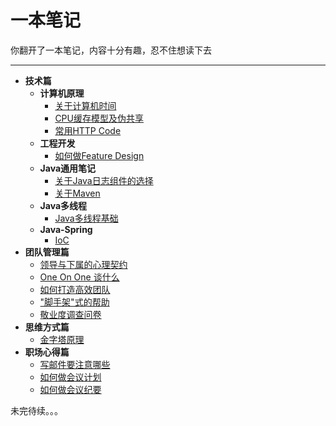 # 一本笔记

你翻开了一本笔记，内容十分有趣，忍不住想读下去

---

- **技术篇**
    - **计算机原理**
        - [关于计算机时间](tech/computer-time.md)
        - [CPU缓存模型及伪共享](tech/cpu-cache.md)
        - [常用HTTP Code](tech/http-code.md)
    - **工程开发**
        - [如何做Feature Design](tech/feature-design.md)
    - **Java通用笔记**
        - [关于Java日志组件的选择](tech/java/java-logging.md)
        - [关于Maven](tech/java/maven.md)
    - **Java多线程**
        - [Java多线程基础](tech/java/multithreading.md)
    - **Java-Spring**
        - [IoC](tech/java/spring-ioc.md)
- **团队管理篇**
    - [领导与下属的心理契约](leadership/psychological-contract.md)
    - [One On One 谈什么](leadership/one-on-one.md)
    - [如何打造高效团队](leadership/efficient-team.md)
    - ["脚手架"式的帮助](leadership/scaffold.md)
    - [敬业度调查问卷](leadership/satisfaction-questionnaire.md)
- **思维方式篇**
    - [金字塔原理](thinking/pyramid.md)
- **职场心得篇**
    - [写邮件要注意哪些](business/email.md)
    - [如何做会议计划](business/meeting-agenda.md)
    - [如何做会议纪要](business/meeting-minutes.md)

未完待续。。。